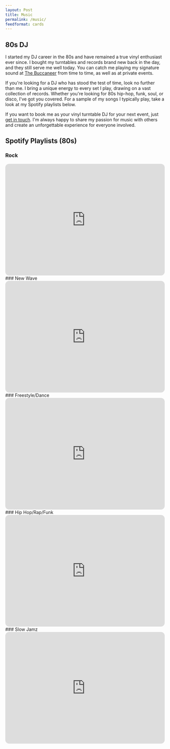 ```yaml
---
layout: Post
title: Music
permalink: /music/
feedformat: cards
---
```


## 80s DJ

I started my DJ career in the 80s and have remained a true vinyl enthusiast ever since. I bought my turntables and records brand new back in the day, and they still serve me well today. You can catch me playing my signature sound at [The Buccaneer](https://www.yelp.com/biz_photos/mSdJa4LBF-DmX84ABx1XzQ?select=Lhsn2xlrPQveHq1VRn7Ldg) from time to time, as well as at private events.

If you're looking for a DJ who has stood the test of time, look no further than me. I bring a unique energy to every set I play, drawing on a vast collection of records. Whether you're looking for 80s hip-hop, funk, soul, or disco, I've got you covered. For a sample of my songs I typically play, take a look at my Spotify playlists below.

If you want to book me as your vinyl turntable DJ for your next event, just [get in touch](mailto:andy@kumeda.com). I'm always happy to share my passion for music with others and create an unforgettable experience for everyone involved.


## Spotify Playlists (80s)

### Rock
<iframe style="border-radius:12px" src="https://open.spotify.com/embed/playlist/2J72EenqhcH70oNg6rUqX0?utm_source=generator" width="100%" height="352" frameBorder="0" allowfullscreen="" allow="autoplay; clipboard-write; encrypted-media; fullscreen; picture-in-picture" loading="lazy"></iframe>
### New Wave
<iframe style="border-radius:12px" src="https://open.spotify.com/embed/playlist/6jN8urNIJKVzWfMzPozcmb?utm_source=generator" width="100%" height="352" frameBorder="0" allowfullscreen="" allow="autoplay; clipboard-write; encrypted-media; fullscreen; picture-in-picture" loading="lazy"></iframe>
### Freestyle/Dance
<iframe style="border-radius:12px" src="https://open.spotify.com/embed/playlist/1J0gUo6YwdD5f08HoALyDa?utm_source=generator" width="100%" height="352" frameBorder="0" allowfullscreen="" allow="autoplay; clipboard-write; encrypted-media; fullscreen; picture-in-picture" loading="lazy"></iframe> 
### Hip Hop/Rap/Funk
<iframe style="border-radius:12px" src="https://open.spotify.com/embed/playlist/2ZgzTF5EULGy1EtHsdeCPk?utm_source=generator" width="100%" height="352" frameBorder="0" allowfullscreen="" allow="autoplay; clipboard-write; encrypted-media; fullscreen; picture-in-picture" loading="lazy"></iframe>
###  Slow Jamz
<iframe style="border-radius:12px" src="https://open.spotify.com/embed/playlist/5Bh6heJ8O1arrYQC8ghlaI?utm_source=generator" width="100%" height="352" frameBorder="0" allowfullscreen="" allow="autoplay; clipboard-write; encrypted-media; fullscreen; picture-in-picture" loading="lazy"></iframe>
